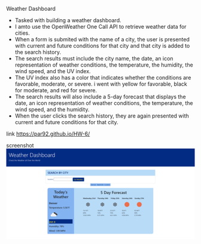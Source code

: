 Weather Dashboard

- Tasked with building a weather dashboard.
- I amto use the OpenWeather One Call API to retrieve weather data for cities.
- When a form is submited with the name of a city, the user is presented with current and future conditions for that city and that city is added to the search history.
- The search results must include the city name, the date, an icon representation of weather conditions, the temperature, the humidity, the wind speed, and the UV index.
- The UV index also has a color that indicates whether the conditions are favorable, moderate, or severe. i went with yellow for favorable, black for moderate, and red for severe.
- The search results will also include a 5-day forecast that displays the date, an icon representation of weather conditions, the temperature, the wind speed, and the humidity. 
- When the user clicks the search history, they are again presented with current and future conditions for that city.

link https://par92.github.io/HW-6/

screenshot ![](./Assets/Screenshot.png)